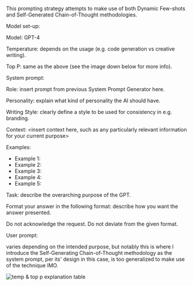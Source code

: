 This prompting strategy attempts to make use of both Dynamic Few-shots and Self-Generated Chain-of-Thought methodologies.

Model set-up:

Model: GPT-4

Temperature: depends on the usage (e.g. code generation vs creative writing).

Top P: same as the above (see the image down below for more info).


System prompt:

Role: insert prompt from previous System Prompt Generator here.

Personality: explain what kind of personality the AI should have.

Writing Style: clearly define a style to be used for consistency in e.g. branding.

Context: <insert context here, such as any particularly relevant information for your current purpose>

Examples:
- Example 1: <insert example here> 
- Example 2: <insert example here>
- Example 3: <insert example here> 
- Example 4: <insert example here> 
- Example 5: <insert example here> 

Task: describe the overarching purpose of the GPT.

Format your answer in the following format: describe how you want the answer presented.

Do not acknowledge the request. Do not deviate from the given format.

User prompt:

varies depending on the intended purpose, but notably this is where I introduce the Self-Generating Chain-of-Thought methodology as the system prompt, per its' design in this case, is too generalized to make use of the technique IMO.

![temp & top p explanation table](https://github.com/bjornbryggman/Prompts/Images/temp%table.png)